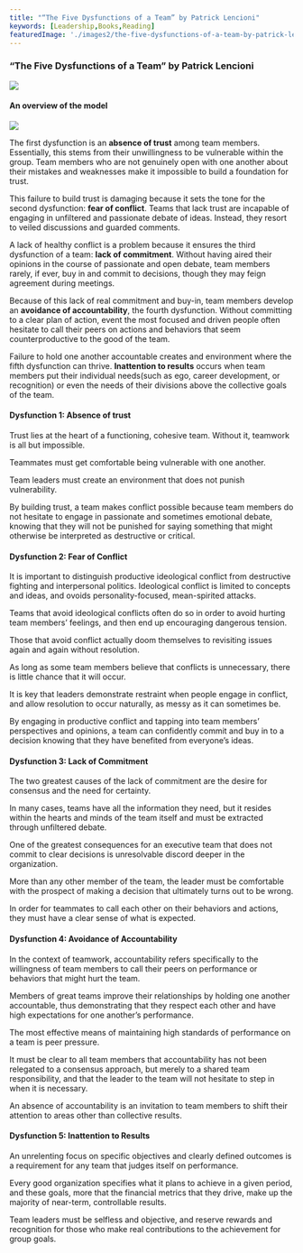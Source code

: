 ```yaml
---
title: "“The Five Dysfunctions of a Team” by Patrick Lencioni"
keywords: [Leadership,Books,Reading]
featuredImage: './images2/the-five-dysfunctions-of-a-team-by-patrick-lencioni-0.jpg'
---
```


### “The Five Dysfunctions of a Team” by Patrick Lencioni

![](/images2/the-five-dysfunctions-of-a-team-by-patrick-lencioni-0.jpg)

#### An overview of the model

![](/images2/the-five-dysfunctions-of-a-team-by-patrick-lencioni-1.png)

The first dysfunction is an **absence of trust** among team members. Essentially, this stems from their unwillingness to be vulnerable within the group. Team members who are not genuinely open with one another about their mistakes and weaknesses make it impossible to build a foundation for trust.

This failure to build trust is damaging because it sets the tone for the second dysfunction: **fear of conflict**. Teams that lack trust are incapable of engaging in unfiltered and passionate debate of ideas. Instead, they resort to veiled discussions and guarded comments.

A lack of healthy conflict is a problem because it ensures the third dysfunction of a team: **lack of commitment**. Without having aired their opinions in the course of passionate and open debate, team members rarely, if ever, buy in and commit to decisions, though they may feign agreement during meetings.

Because of this lack of real commitment and buy-in, team members develop an **avoidance of accountability**, the fourth dysfunction. Without committing to a clear plan of action, event the most focused and driven people often hesitate to call their peers on actions and behaviors that seem counterproductive to the good of the team.

Failure to hold one another accountable creates and environment where the fifth dysfunction can thrive. **Inattention to results** occurs when team members put their individual needs(such as ego, career development, or recognition) or even the needs of their divisions above the collective goals of the team.

#### Dysfunction 1: Absence of trust

Trust lies at the heart of a functioning, cohesive team. Without it, teamwork is all but impossible.

Teammates must get comfortable being vulnerable with one another.

Team leaders must create an environment that does not punish vulnerability.

By building trust, a team makes conflict possible because team members do not hesitate to engage in passionate and sometimes emotional debate, knowing that they will not be punished for saying something that might otherwise be interpreted as destructive or critical.

#### Dysfunction 2: Fear of Conflict

It is important to distinguish productive ideological conflict from destructive fighting and interpersonal politics. Ideological conflict is limited to concepts and ideas, and ovoids personality-focused, mean-spirited attacks.

Teams that avoid ideological conflicts often do so in order to avoid hurting team members’ feelings, and then end up encouraging dangerous tension.

Those that avoid conflict actually doom themselves to revisiting issues again and again without resolution.

As long as some team members believe that conflicts is unnecessary, there is little chance that it will occur.

It is key that leaders demonstrate restraint when people engage in conflict, and allow resolution to occur naturally, as messy as it can sometimes be.

By engaging in productive conflict and tapping into team members’ perspectives and opinions, a team can confidently commit and buy in to a decision knowing that they have benefited from everyone’s ideas.

#### Dysfunction 3: Lack of Commitment

The two greatest causes of the lack of commitment are the desire for consensus and the need for certainty.

In many cases, teams have all the information they need, but it resides within the hearts and minds of the team itself and must be extracted through unfiltered debate.

One of the greatest consequences for an executive team that does not commit to clear decisions is unresolvable discord deeper in the organization.

More than any other member of the team, the leader must be comfortable with the prospect of making a decision that ultimately turns out to be wrong.

In order for teammates to call each other on their behaviors and actions, they must have a clear sense of what is expected.

#### Dysfunction 4: Avoidance of Accountability

In the context of teamwork, accountability refers specifically to the willingness of team members to call their peers on performance or behaviors that might hurt the team.

Members of great teams improve their relationships by holding one another accountable, thus demonstrating that they respect each other and have high expectations for one another’s performance.

The most effective means of maintaining high standards of performance on a team is peer pressure.

It must be clear to all team members that accountability has not been relegated to a consensus approach, but merely to a shared team responsibility, and that the leader to the team will not hesitate to step in when it is necessary.

An absence of accountability is an invitation to team members to shift their attention to areas other than collective results.

#### Dysfunction 5: Inattention to Results

An unrelenting focus on specific objectives and clearly defined outcomes is a requirement for any team that judges itself on performance.

Every good organization specifies what it plans to achieve in a given period, and these goals, more that the financial metrics that they drive, make up the majority of near-term, controllable results.

Team leaders must be selfless and objective, and reserve rewards and recognition for those who make real contributions to the achievement for group goals.
